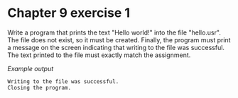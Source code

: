 # Chapter 9 exercise 1

Write a program that prints the text "Hello world!" into the file "hello.usr". The file does not exist, so it must be created. Finally, the program must print a message on the screen indicating that writing to the file was successful. The text printed to the file must exactly match the assignment.

_Example output_

```
Writing to the file was successful.
Closing the program.
```
